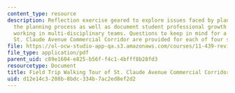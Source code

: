 ```yaml
---
content_type: resource
description: Reflection exercise geared to explore issues faced by planners during
  the planning process as well as document student professional growth and experiences
  working in multi-disciplinary teams. Questions to keep in mind for a tour of the
  St. Claude Avenue Commercial Corridor are provided for each of four student teams.
file: https://ol-ocw-studio-app-qa.s3.amazonaws.com/courses/11-439-revitalizing-urban-main-streets-st-claude-avenue-new-orleans-spring-2009/d12e14c3208b8bdc334b7ac2ed8ef2d2_MIT11_439s09_assn09_Assignment01.pdf
file_type: application/pdf
parent_uid: c89e1604-e825-b56f-f4c1-4bfff8b28fd3
resourcetype: Document
title: Field Trip Walking Tour of St. Claude Avenue Commercial Corridor
uid: d12e14c3-208b-8bdc-334b-7ac2ed8ef2d2
---
```

